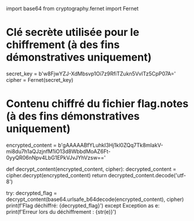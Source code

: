 
import base64
from cryptography.fernet import Fernet

# Clé secrète utilisée pour le chiffrement (à des fins démonstratives uniquement)
secret_key = b'w8FjwYZJ-XdMbsvp1Oi7z9RfiTZukn5VvlTz5CpP07A='
cipher = Fernet(secret_key)

# Contenu chiffré du fichier flag.notes (à des fins démonstratives uniquement)
encrypted_content = b'gAAAAABfYLuhkI3Hj1kl0ZQq7Tk8mIakV-mi8du7h1aQJzjnfM1iO13d8WbbdMoAZ6Ft-0yyQR06nNpv4LbG1EPkVJvJYhVzsw=='

def decrypt_content(encrypted_content, cipher):
    decrypted_content = cipher.decrypt(encrypted_content)
    return decrypted_content.decode('utf-8')

try:
    decrypted_flag = decrypt_content(base64.urlsafe_b64decode(encrypted_content), cipher)
    print(f'Flag déchiffré: {decrypted_flag}')
except Exception as e:
    print(f'Erreur lors du déchiffrement : {str(e)}')
